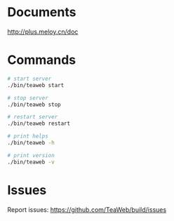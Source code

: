 # Documents
http://plus.meloy.cn/doc

# Commands
~~~bash
# start server
./bin/teaweb start

# stop server
./bin/teaweb stop

# restart server
./bin/teaweb restart

# print helps
./bin/teaweb -h

# print version
./bin/teaweb -v
~~~

# Issues
Report issues: https://github.com/TeaWeb/build/issues
